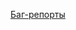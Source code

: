 [Баг-репорты](https://docs.google.com/document/d/14IxOHsNzFqQcdDPY43ObY8ZurVJeHlaBEoNSA90SIXk/edit)

